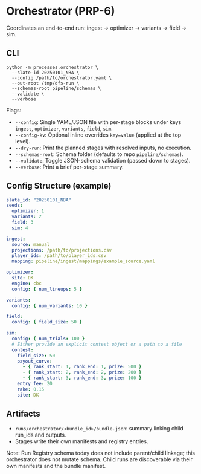 # Orchestrator (PRP-6)

Coordinates an end-to-end run: ingest → optimizer → variants → field → sim.

## CLI

```
python -m processes.orchestrator \
  --slate-id 20250101_NBA \
  --config /path/to/orchestrator.yaml \
  --out-root /tmp/dfs-run \
  --schemas-root pipeline/schemas \
  --validate \
  --verbose
```

Flags:
- `--config`: Single YAML/JSON file with per-stage blocks under keys
  `ingest`, `optimizer`, `variants`, `field`, `sim`.
- `--config-kv`: Optional inline overrides `key=value` (applied at the top level).
- `--dry-run`: Print the planned stages with resolved inputs, no execution.
- `--schemas-root`: Schema folder (defaults to repo `pipeline/schemas`).
- `--validate`: Toggle JSON-schema validation (passed down to stages).
- `--verbose`: Print a brief per-stage summary.

## Config Structure (example)

```yaml
slate_id: "20250101_NBA"
seeds:
  optimizer: 1
  variants: 2
  field: 3
  sim: 4

ingest:
  source: manual
  projections: /path/to/projections.csv
  player_ids: /path/to/player_ids.csv
  mapping: pipeline/ingest/mappings/example_source.yaml

optimizer:
  site: DK
  engine: cbc
  config: { num_lineups: 5 }

variants:
  config: { num_variants: 10 }

field:
  config: { field_size: 50 }

sim:
  config: { num_trials: 100 }
  # Either provide an explicit contest object or a path to a file
  contest:
    field_size: 50
    payout_curve:
      - { rank_start: 1, rank_end: 1, prize: 500 }
      - { rank_start: 2, rank_end: 2, prize: 200 }
      - { rank_start: 3, rank_end: 3, prize: 100 }
    entry_fee: 20
    rake: 0.15
    site: DK
```

## Artifacts

- `runs/orchestrator/<bundle_id>/bundle.json`: summary linking child run_ids and outputs.
- Stages write their own manifests and registry entries.

Note: Run Registry schema today does not include parent/child linkage; this
orchestrator does not mutate schema. Child runs are discoverable via their own
manifests and the bundle manifest.

